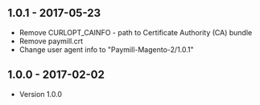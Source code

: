 ## 1.0.1 - 2017-05-23

* Remove CURLOPT_CAINFO - path to Certificate Authority (CA) bundle
* Remove paymill.crt
* Change user agent info to "Paymill-Magento-2/1.0.1"

## 1.0.0 - 2017-02-02

* Version 1.0.0

